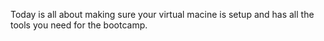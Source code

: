 Today is all about making sure your virtual macine is setup and has all the tools you need for the bootcamp.
